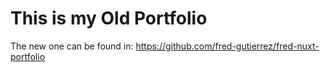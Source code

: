 # This is my Old Portfolio

The new one can be found in: https://github.com/fred-gutierrez/fred-nuxt-portfolio
